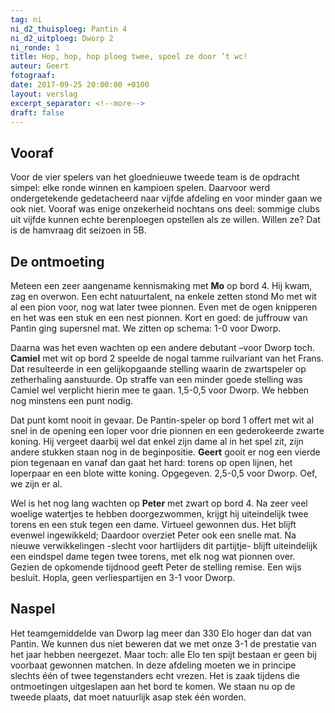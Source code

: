 ```yaml
---
tag: ni
ni_d2_thuisploeg: Pantin 4
ni_d2_uitploeg: Dworp 2
ni_ronde: 1
title: Hop, hop, hop ploeg twee, spoel ze door ’t wc!
auteur: Geert
fotograaf:
date: 2017-09-25 20:00:00 +0100
layout: verslag
excerpt_separator: <!--more-->
draft: false
---
```

## Vooraf

Voor de vier spelers van het gloednieuwe tweede team is de opdracht simpel: elke ronde winnen en kampioen spelen. Daarvoor werd ondergetekende gedetacheerd naar vijfde afdeling en voor minder gaan we ook niet. Vooraf was enige onzekerheid nochtans ons deel: sommige clubs uit vijfde kunnen echte berenploegen opstellen als ze willen. Willen ze? Dat is de hamvraag dit seizoen in 5B.<!--more-->

## De ontmoeting

Meteen een zeer aangename kennismaking met **Mo** op bord 4. Hij kwam, zag en overwon. Een echt natuurtalent, na enkele zetten stond Mo met wit al een pion voor, nog wat later twee pionnen. Even met de ogen knipperen en het was een stuk en een nest pionnen. Kort en goed: de juffrouw van Pantin ging supersnel mat. We zitten op schema: 1-0 voor Dworp.

Daarna was het even wachten op een andere debutant –voor Dworp toch. **Camiel** met wit op bord 2 speelde de nogal tamme ruilvariant van het Frans. Dat resulteerde in een gelijkopgaande stelling waarin de zwartspeler op zetherhaling aanstuurde. Op straffe van een minder goede stelling was Camiel wel verplicht hierin mee te gaan. 1,5-0,5 voor Dworp. We hebben nog minstens een punt nodig.

Dat punt komt nooit in gevaar. De Pantin-speler op bord 1 offert met wit al snel in de opening een loper voor drie pionnen en een gederokeerde zwarte koning. Hij vergeet daarbij wel dat enkel zijn dame al in het spel zit, zijn andere stukken staan nog in de beginpositie. **Geert** gooit er nog een vierde pion tegenaan en vanaf dan gaat het hard: torens op open lijnen, het loperpaar en een blote witte koning. Opgegeven. 2,5-0,5 voor Dworp. Oef, we zijn er al.

Wel is het nog lang wachten op **Peter** met zwart op bord 4. Na zeer veel woelige watertjes te hebben doorgezwommen, krijgt hij uiteindelijk twee torens en een stuk tegen een dame. Virtueel gewonnen dus. Het blijft evenwel ingewikkeld; Daardoor overziet Peter ook een snelle mat. Na nieuwe verwikkelingen -slecht voor hartlijders dit partijtje- blijft uiteindelijk een eindspel dame tegen twee torens, met elk nog wat pionnen over. Gezien de opkomende tijdnood geeft Peter de stelling remise. Een wijs besluit. Hopla, geen verliespartijen en 3-1 voor Dworp.

## Naspel

Het teamgemiddelde van Dworp lag meer dan 330 Elo hoger dan dat van Pantin. We kunnen dus niet beweren dat we met onze 3-1 de prestatie van het jaar hebben neergezet. Maar toch: alle Elo ten spijt bestaan er geen bij voorbaat gewonnen matchen. In deze afdeling moeten we in principe slechts één of twee tegenstanders echt vrezen. Het is zaak tijdens die ontmoetingen uitgeslapen aan het bord te komen. We staan nu op de tweede plaats, dat moet natuurlijk asap stek één worden.
